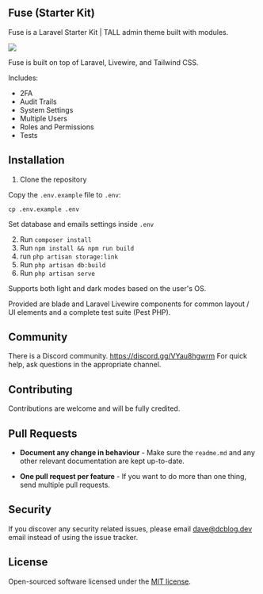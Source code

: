 ## Fuse (Starter Kit)

Fuse is a Laravel Starter Kit | TALL admin theme built with modules.

<p><img src="https://laraveladmintw.com/images/docsv5/settings-light.png"></p>

Fuse is built on top of Laravel, Livewire, and Tailwind CSS.

Includes:
- 2FA
- Audit Trails
- System Settings
- Multiple Users
- Roles and Permissions
- Tests

## Installation

1. Clone the repository

Copy the `.env.example` file to `.env`:

```
cp .env.example .env
```

Set database and emails settings inside `.env`

2. Run `composer install`
3. Run `npm install && npm run build`
4. run `php artisan storage:link`
4. Run `php artisan db:build`
5. Run `php artisan serve`

Supports both light and dark modes based on the user's OS.

Provided are blade and Laravel Livewire components for common layout / UI elements and a complete test suite (Pest PHP).

## Community

There is a Discord community. https://discord.gg/VYau8hgwrm For quick help, ask questions in the appropriate channel.

## Contributing

Contributions are welcome and will be fully credited.

## Pull Requests

- **Document any change in behaviour** - Make sure the `readme.md` and any other relevant documentation are kept up-to-date.

- **One pull request per feature** - If you want to do more than one thing, send multiple pull requests.

## Security

If you discover any security related issues, please email dave@dcblog.dev email instead of using the issue tracker.

## License

Open-sourced software licensed under the [MIT license](https://opensource.org/licenses/MIT).
